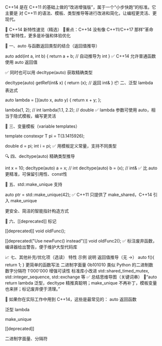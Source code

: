 C++14 是在 C++11 的基础上做的“改进增强版”，属于一个“小步快跑”的标准。它主要是 对 C++11 的语法、模板、类型推导等进行改进和简化，让编程更灵活、更现代。

🚀 C++14 新特性速览（精选）
🚨重点：C++14 没有像 C++11/C++17 那样“革命性”新特性，更多是补强和体验优化

🧠 一、auto 与函数返回类型的结合（返回值推导）

auto add(int a, int b) {
    return a + b;  // 自动推导为 int
}
✅ C++14 允许普通函数使用 auto 返回值

✅ 同时也可以用 decltype(auto) 获取精确类型

decltype(auto) getRef(int& x) {
    return (x);  // 返回 int&
}
📦 二、泛型 lambda 表达式

auto lambda = [](auto x, auto y) {
    return x + y;
};

lambda(1, 2);       // int
lambda(1.1, 2.2);   // double
✅ lambda 参数可使用 auto，相当于隐式模板，编写更灵活

🧱 三、变量模板（variable templates）

template<typename T>
constexpr T pi = T(3.1415926);

double d = pi<double>;
int i = pi<int>;
✅ 用模板定义常量，支持不同类型

🔍 四、decltype(auto) 精确类型推导

int x = 10;
decltype(auto) a = x;     // int
decltype(auto) b = (x);   // int&
✅ 比 auto 更精准，可保留引用性、const性

🧶 五、std::make_unique 支持

auto ptr = std::make_unique<int>(42);
✅ C++11 只提供了 make_shared，C++14 引入 make_unique

更安全、简洁的智能指针构造方式

🧪 六、[[deprecated]] 标记

[[deprecated]]
void oldFunc();

[[deprecated("Use newFunc() instead")]]
void oldFunc2();
✅ 标注废弃函数，编译器给出警告，便于维护大型代码库

📈 七、其他补充/优化项（选读）
特性	示例	说明
返回值推导（无 ->）	auto f(){ return 1; }	更简单的函数写法
二进制字面量	0b101010	类似 Python 的二进制数
数字分隔符	1'000'000	增强可读性
标准库小改进	std::shared_timed_mutex, std::integer_sequence, std::exchange 等
✅ 总结思维导图（关键词串）
🧠“auto return lambda 泛型，decltype 精推真聪明；make_unique 不再补丁，模板变量也来拼；标记废弃便于清理。”

🧰 如果你在实际工作中用到 C++14，这些是最常见的：
auto 返回函数

泛型 lambda

make_unique

[[deprecated]]

二进制字面量、分隔符


